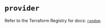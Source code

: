 # `provider`

Refer to the Terraform Registry for docs: [`random`](https://registry.terraform.io/providers/hashicorp/random/3.7.1/docs).
